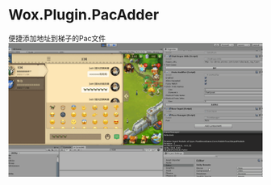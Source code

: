 # Wox.Plugin.PacAdder
便捷添加地址到梯子的Pac文件
![image](https://github.com/lvseouren/Wox.Plugin.PacAdder/blob/main/example.gif)
